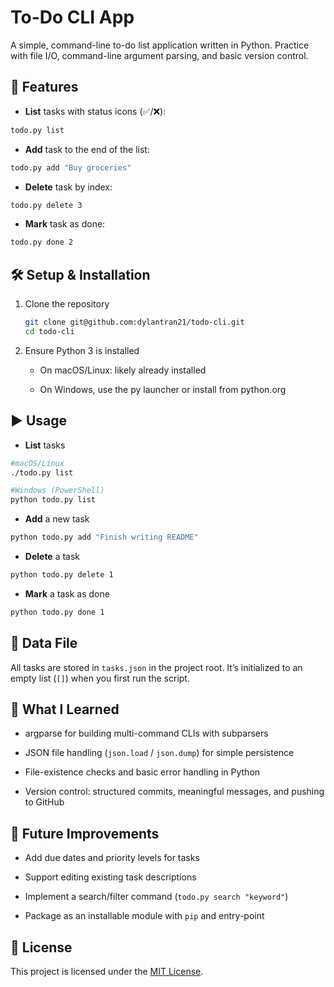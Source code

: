 # To-Do CLI App

A simple, command-line to-do list application written in Python. Practice with file I/O, command-line argument parsing, and basic version control.

## 🚀 Features

- **List** tasks with status icons (✅/❌):
```bash
todo.py list
```

- **Add** task to the end of the list:
```bash
todo.py add "Buy groceries"
```

* **Delete** task by index:
```bash
todo.py delete 3
```

* **Mark** task as done:
```bash
todo.py done 2
```

## 🛠️ Setup & Installation

1. Clone the repository
    ```bash
    git clone git@github.com:dylantran21/todo-cli.git
    cd todo-cli
    ```
2. Ensure Python 3 is installed
    * On macOS/Linux: likely already installed

    * On Windows, use the py launcher or install from python.org

## ▶️ Usage

* **List** tasks
```bash
#macOS/Linux
./todo.py list

#Windows (PowerShell)
python todo.py list
```

* **Add** a new task
```bash
python todo.py add "Finish writing README"
```

* **Delete** a task
```bash
python todo.py delete 1
```

* **Mark** a task as done
```bash
python todo.py done 1
```

## 📂 Data File
All tasks are stored in `tasks.json` in the project root. It’s initialized to an empty list (`[]`) when you first run the script.

## 📖 What I Learned
* argparse for building multi-command CLIs with subparsers

* JSON file handling (`json.load` / `json.dump`) for simple persistence

* File-existence checks and basic error handling in Python

* Version control: structured commits, meaningful messages, and pushing to GitHub

## 🔮 Future Improvements
* Add due dates and priority levels for tasks

* Support editing existing task descriptions

* Implement a search/filter command (`todo.py search "keyword"`)

* Package as an installable module with `pip` and entry-point

## 📜 License
This project is licensed under the [MIT License](LICENSE). 